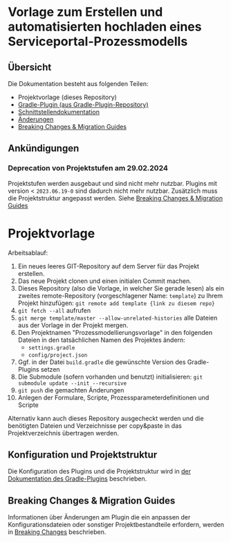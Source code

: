 # Vorlage zum Erstellen und automatisierten hochladen eines Serviceportal-Prozessmodells

## Übersicht
Die Dokumentation besteht aus folgenden Teilen:

* Projektvorlage (dieses Repository)
* [Gradle-Plugin (aus Gradle-Plugin-Repository)](https://doku.pmp.seitenbau.com/pages/viewpage.action?pageId=56559435)
* [Schnittstellendokumentation](https://doku.pmp.seitenbau.com/display/DFO/Schnittstellendokumentation+Serviceportale) 
* [Änderungen](https://doku.pmp.seitenbau.com/display/DFO/Changelog+GradlePlugIn+Serviceportale)
* [Breaking Changes & Migration Guides](https://doku.pmp.seitenbau.com/display/DFO/Breaking+Changes+und+Migration+Guides)

## Ankündigungen

### Deprecation von Projektstufen am 29.02.2024

Projektstufen werden ausgebaut und sind nicht mehr nutzbar. Plugins mit version < `2023.06.19-0`
sind dadurch nicht mehr nutzbar. Zusätzlich muss die Projektstruktur angepasst werden.
Siehe [Breaking Changes & Migration Guides](https://doku.pmp.seitenbau.com/display/DFO/Breaking+Changes+und+Migration+Guides) 

# Projektvorlage

Arbeitsablauf:

1. Ein neues leeres GIT-Repository auf dem Server für das Projekt erstellen. 
1. Das neue Projekt clonen und einen initialen Commit machen.
1. Dieses Repository (also die Vorlage, in welcher Sie gerade lesen) als ein zweites remote-Repository 
(vorgeschlagener Name: `template`) zu Ihrem Projekt hinzufügen: `git remote add template {link zu diesem repo}`
1. `git fetch --all` aufrufen
1. `git merge template/master --allow-unrelated-histories` alle Dateien aus der Vorlage in der Projekt mergen.
1. Den Projektnamen "Prozessmodellierungsvorlage" in den folgenden Dateien in den tatsächlichen Namen des Projektes ändern:
   - `settings.gradle`
   - `config/project.json`
1. Ggf. in der Datei `build.gradle` die gewünschte Version des Gradle-Plugins setzen     
1. Die Submodule (sofern vorhanden und benutzt) initialisieren: `git submodule update --init --recursive`
1. `git push` die gemachten Änderungen
1. Anlegen der Formulare, Scripte, Prozessparameterdefinitionen und Scripte 

Alternativ kann auch dieses Repository ausgecheckt werden und die benötigten Dateien 
und Verzeichnisse per copy&paste in das Projektverzeichnis übertragen werden.

## Konfiguration und Projektstruktur

Die Konfiguration des Plugins und die Projektstruktur wird in 
[der Dokumentation des Gradle-Plugins](https://doku.pmp.seitenbau.com/pages/viewpage.action?pageId=56559943) beschrieben.

## Breaking Changes & Migration Guides

Informationen über Änderungen am Plugin die ein anpassen der Konfigurationsdateien 
oder sonstiger Projektbestandteile erfordern, werden in [Breaking Changes](https://doku.pmp.seitenbau.com/display/DFO/Breaking+Changes+und+Migration+Guides) beschrieben.
